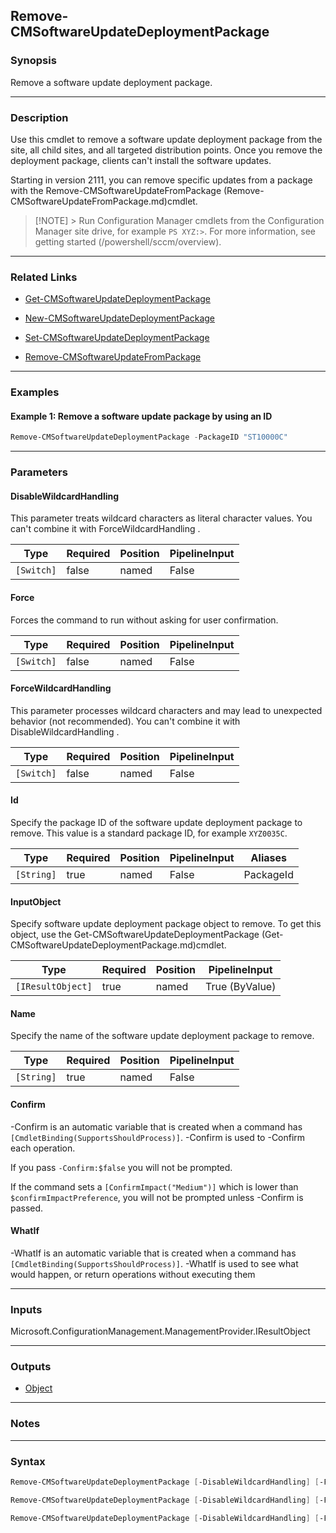 Remove-CMSoftwareUpdateDeploymentPackage
----------------------------------------




### Synopsis
Remove a software update deployment package.



---


### Description

Use this cmdlet to remove a software update deployment package from the site, all child sites, and all targeted distribution points. Once you remove the deployment package, clients can't install the software updates.



Starting in version 2111, you can remove specific updates from a package with the Remove-CMSoftwareUpdateFromPackage (Remove-CMSoftwareUpdateFromPackage.md)cmdlet.



> [!NOTE] > Run Configuration Manager cmdlets from the Configuration Manager site drive, for example `PS XYZ:>`. For more information, see getting started (/powershell/sccm/overview).



---


### Related Links
* [Get-CMSoftwareUpdateDeploymentPackage](Get-CMSoftwareUpdateDeploymentPackage)



* [New-CMSoftwareUpdateDeploymentPackage](New-CMSoftwareUpdateDeploymentPackage)



* [Set-CMSoftwareUpdateDeploymentPackage](Set-CMSoftwareUpdateDeploymentPackage)



* [Remove-CMSoftwareUpdateFromPackage](Remove-CMSoftwareUpdateFromPackage)





---


### Examples
#### Example 1: Remove a software update package by using an ID
```PowerShell
Remove-CMSoftwareUpdateDeploymentPackage -PackageID "ST10000C"
```



---


### Parameters
#### **DisableWildcardHandling**

This parameter treats wildcard characters as literal character values. You can't combine it with ForceWildcardHandling .






|Type      |Required|Position|PipelineInput|
|----------|--------|--------|-------------|
|`[Switch]`|false   |named   |False        |



#### **Force**

Forces the command to run without asking for user confirmation.






|Type      |Required|Position|PipelineInput|
|----------|--------|--------|-------------|
|`[Switch]`|false   |named   |False        |



#### **ForceWildcardHandling**

This parameter processes wildcard characters and may lead to unexpected behavior (not recommended). You can't combine it with DisableWildcardHandling .






|Type      |Required|Position|PipelineInput|
|----------|--------|--------|-------------|
|`[Switch]`|false   |named   |False        |



#### **Id**

Specify the package ID of the software update deployment package to remove. This value is a standard package ID, for example `XYZ0035C`.






|Type      |Required|Position|PipelineInput|Aliases  |
|----------|--------|--------|-------------|---------|
|`[String]`|true    |named   |False        |PackageId|



#### **InputObject**

Specify software update deployment package object to remove. To get this object, use the Get-CMSoftwareUpdateDeploymentPackage (Get-CMSoftwareUpdateDeploymentPackage.md)cmdlet.






|Type             |Required|Position|PipelineInput |
|-----------------|--------|--------|--------------|
|`[IResultObject]`|true    |named   |True (ByValue)|



#### **Name**

Specify the name of the software update deployment package to remove.






|Type      |Required|Position|PipelineInput|
|----------|--------|--------|-------------|
|`[String]`|true    |named   |False        |



#### **Confirm**
-Confirm is an automatic variable that is created when a command has ```[CmdletBinding(SupportsShouldProcess)]```.
-Confirm is used to -Confirm each operation.

If you pass ```-Confirm:$false``` you will not be prompted.


If the command sets a ```[ConfirmImpact("Medium")]``` which is lower than ```$confirmImpactPreference```, you will not be prompted unless -Confirm is passed.

#### **WhatIf**
-WhatIf is an automatic variable that is created when a command has ```[CmdletBinding(SupportsShouldProcess)]```.
-WhatIf is used to see what would happen, or return operations without executing them


---


### Inputs
Microsoft.ConfigurationManagement.ManagementProvider.IResultObject





---


### Outputs
* [Object](https://learn.microsoft.com/en-us/dotnet/api/System.Object)






---


### Notes




---


### Syntax
```PowerShell
Remove-CMSoftwareUpdateDeploymentPackage [-DisableWildcardHandling] [-Force] [-ForceWildcardHandling] -Id <String> [-Confirm] [-WhatIf] [<CommonParameters>]
```
```PowerShell
Remove-CMSoftwareUpdateDeploymentPackage [-DisableWildcardHandling] [-Force] [-ForceWildcardHandling] -InputObject <IResultObject> [-Confirm] [-WhatIf] [<CommonParameters>]
```
```PowerShell
Remove-CMSoftwareUpdateDeploymentPackage [-DisableWildcardHandling] [-Force] [-ForceWildcardHandling] -Name <String> [-Confirm] [-WhatIf] [<CommonParameters>]
```
